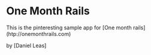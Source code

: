 # One Month Rails

This is the pinteresting sample app for
[One month rails] (htp://onemonthrails.com)

by [Daniel Leas]